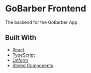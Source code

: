 # GoBarber Frontend

The backend for the GoBarber App.

## Built With

* [React](https://reactjs.org/)
* [TypeScript](https://www.typescriptlang.org/)
* [Unform](https://github.com/Rocketseat/unform)
* [Styled Components](https://styled-components.com/)
